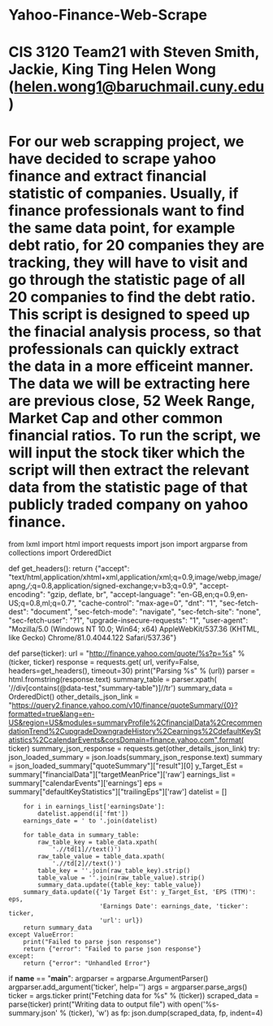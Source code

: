 # Yahoo-Finance-Web-Scrape
# CIS 3120 Team21 with Steven Smith, Jackie, King Ting Helen Wong (helen.wong1@baruchmail.cuny.edu)
# For our web scrapping project, we have decided to scrape yahoo finance and extract financial statistic of companies. Usually, if finance professionals want to find the same data point, for example debt ratio, for 20 companies they are tracking, they will have to visit and go through the statistic page of all 20 companies to find the debt ratio. This script is designed to speed up the finacial analysis process, so that professionals can quickly extract the data in a more efficeint manner. The data we will be extracting here are previous close, 52 Week Range, Market Cap and other common financial ratios. To run the script, we will input the stock tiker which the script will then extract the relevant data from the statistic page of that publicly traded company on yahoo finance. 

from lxml import html
import requests
import json
import argparse
from collections import OrderedDict


def get_headers():
    return {"accept": "text/html,application/xhtml+xml,application/xml;q=0.9,image/webp,image/apng,*/*;q=0.8,application/signed-exchange;v=b3;q=0.9",
            "accept-encoding": "gzip, deflate, br",
            "accept-language": "en-GB,en;q=0.9,en-US;q=0.8,ml;q=0.7",
            "cache-control": "max-age=0",
            "dnt": "1",
            "sec-fetch-dest": "document",
            "sec-fetch-mode": "navigate",
            "sec-fetch-site": "none",
            "sec-fetch-user": "?1",
            "upgrade-insecure-requests": "1",
            "user-agent": "Mozilla/5.0 (Windows NT 10.0; Win64; x64) AppleWebKit/537.36 (KHTML, like Gecko) Chrome/81.0.4044.122 Safari/537.36"}


def parse(ticker):
    url = "http://finance.yahoo.com/quote/%s?p=%s" % (ticker, ticker)
    response = requests.get(
        url, verify=False, headers=get_headers(), timeout=30)
    print("Parsing %s" % (url))
    parser = html.fromstring(response.text)
    summary_table = parser.xpath(
        '//div[contains(@data-test,"summary-table")]//tr')
    summary_data = OrderedDict()
    other_details_json_link = "https://query2.finance.yahoo.com/v10/finance/quoteSummary/{0}?formatted=true&lang=en-US&region=US&modules=summaryProfile%2CfinancialData%2CrecommendationTrend%2CupgradeDowngradeHistory%2Cearnings%2CdefaultKeyStatistics%2CcalendarEvents&corsDomain=finance.yahoo.com".format(
        ticker)
    summary_json_response = requests.get(other_details_json_link)
    try:
        json_loaded_summary = json.loads(summary_json_response.text)
        summary = json_loaded_summary["quoteSummary"]["result"][0]
        y_Target_Est = summary["financialData"]["targetMeanPrice"]['raw']
        earnings_list = summary["calendarEvents"]['earnings']
        eps = summary["defaultKeyStatistics"]["trailingEps"]['raw']
        datelist = []

        for i in earnings_list['earningsDate']:
            datelist.append(i['fmt'])
        earnings_date = ' to '.join(datelist)

        for table_data in summary_table:
            raw_table_key = table_data.xpath(
                './/td[1]//text()')
            raw_table_value = table_data.xpath(
                './/td[2]//text()')
            table_key = ''.join(raw_table_key).strip()
            table_value = ''.join(raw_table_value).strip()
            summary_data.update({table_key: table_value})
        summary_data.update({'1y Target Est': y_Target_Est, 'EPS (TTM)': eps,
                             'Earnings Date': earnings_date, 'ticker': ticker,
                             'url': url})
        return summary_data
    except ValueError:
        print("Failed to parse json response")
        return {"error": "Failed to parse json response"}
    except:
        return {"error": "Unhandled Error"}


if __name__ == "__main__":
    argparser = argparse.ArgumentParser()
    argparser.add_argument('ticker', help='')
    args = argparser.parse_args()
    ticker = args.ticker
    print("Fetching data for %s" % (ticker))
    scraped_data = parse(ticker)
    print("Writing data to output file")
    with open('%s-summary.json' % (ticker), 'w') as fp:
        json.dump(scraped_data, fp, indent=4)
